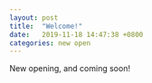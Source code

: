 ```yaml
---
layout: post
title:  "Welcome!"
date:   2019-11-18 14:47:38 +0800
categories: new open
---
```


New opening, and coming soon!
